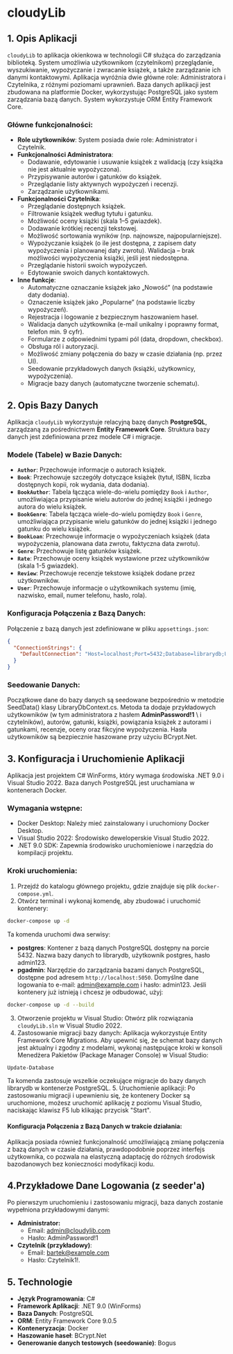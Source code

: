# cloudyLib

## 1. Opis Aplikacji

`cloudyLib` to aplikacja okienkowa w technologii C# służąca do zarządzania biblioteką. System umożliwia użytkownikom (czytelnikom) przeglądanie, wyszukiwanie, wypożyczanie i zwracanie książek, a także zarządzanie ich danymi kontaktowymi. Aplikacja wyróżnia dwie główne role: Administratora i Czytelnika, z różnymi poziomami uprawnień. Baza danych aplikacji jest zbudowana na platformie Docker, wykorzystując PostgreSQL jako system zarządzania bazą danych. System wykorzystuje ORM Entity Framework Core.

### Główne funkcjonalności:

* **Role użytkowników**: System posiada dwie role: Administrator i Czytelnik.
* **Funkcjonalności Administratora**:
    * Dodawanie, edytowanie i usuwanie książek z walidacją (czy książka nie jest aktualnie wypożyczona).
    * Przypisywanie autorów i gatunków do książek.
    * Przeglądanie listy aktywnych wypożyczeń i recenzji.
    * Zarządzanie użytkownikami.
* **Funkcjonalności Czytelnika**:
    * Przeglądanie dostępnych książek.
    * Filtrowanie książek według tytułu i gatunku.
    * Możliwość oceny książki (skala 1–5 gwiazdek).
    * Dodawanie krótkiej recenzji tekstowej.
    * Możliwość sortowania wyników (np. najnowsze, najpopularniejsze).
    * Wypożyczanie książek (o ile jest dostępna, z zapisem daty wypożyczenia i planowanej daty zwrotu). Walidacja – brak możliwości wypożyczenia książki, jeśli jest niedostępna.
    * Przeglądanie historii swoich wypożyczeń.
    * Edytowanie swoich danych kontaktowych.
* **Inne funkcje**:
    * Automatyczne oznaczanie książek jako „Nowość” (na podstawie daty dodania).
    * Oznaczenie książek jako „Popularne” (na podstawie liczby wypożyczeń).
    * Rejestracja i logowanie z bezpiecznym haszowaniem haseł.
    * Walidacja danych użytkownika (e-mail unikalny i poprawny format, telefon min. 9 cyfr).
    * Formularze z odpowiednimi typami pól (data, dropdown, checkbox).
    * Obsługa ról i autoryzacji.
    * Możliwość zmiany połączenia do bazy w czasie działania (np. przez UI).
    * Seedowanie przykładowych danych (książki, użytkownicy, wypożyczenia).
    * Migracje bazy danych (automatyczne tworzenie schematu).

## 2. Opis Bazy Danych

Aplikacja `cloudyLib` wykorzystuje relacyjną bazę danych **PostgreSQL**, zarządzaną za pośrednictwem **Entity Framework Core**. Struktura bazy danych jest zdefiniowana przez modele C# i migracje.

### Modele (Tabele) w Bazie Danych:

* **`Author`**: Przechowuje informacje o autorach książek.
* **`Book`**: Przechowuje szczegóły dotyczące książek (tytuł, ISBN, liczba dostępnych kopii, rok wydania, data dodania).
* **`BookAuthor`**: Tabela łącząca wiele-do-wielu pomiędzy `Book` i `Author`, umożliwiająca przypisanie wielu autorów do jednej książki i jednego autora do wielu książek.
* **`BookGenre`**: Tabela łącząca wiele-do-wielu pomiędzy `Book` i `Genre`, umożliwiająca przypisanie wielu gatunków do jednej książki i jednego gatunku do wielu książek.
* **`BookLoan`**: Przechowuje informacje o wypożyczeniach książek (data wypożyczenia, planowana data zwrotu, faktyczna data zwrotu).
* **`Genre`**: Przechowuje listę gatunków książek.
* **`Rate`**: Przechowuje oceny książek wystawione przez użytkowników (skala 1-5 gwiazdek).
* **`Review`**: Przechowuje recenzje tekstowe książek dodane przez użytkowników.
* **`User`**: Przechowuje informacje o użytkownikach systemu (imię, nazwisko, email, numer telefonu, hasło, rola).

### Konfiguracja Połączenia z Bazą Danych:

Połączenie z bazą danych jest zdefiniowane w pliku `appsettings.json`:

```json
{
  "ConnectionStrings": {
    "DefaultConnection": "Host=localhost;Port=5432;Database=librarydb;Username=postgres;Password=admin123;"
  }
}
```
### Seedowanie Danych:
Początkowe dane do bazy danych są seedowane bezpośrednio w metodzie SeedData() klasy LibraryDbContext.cs. Metoda ta dodaje przykładowych użytkowników (w tym administratora z hasłem **AdminPassword!1** \ i czytelników), autorów, gatunki, książki, powiązania książek z autorami i gatunkami, recenzje, oceny oraz fikcyjne wypożyczenia. Hasła użytkowników są bezpiecznie haszowane przy użyciu BCrypt.Net.


## 3. Konfiguracja i Uruchomienie Aplikacji
Aplikacja jest projektem C# WinForms, który wymaga środowiska .NET 9.0 i Visual Studio 2022. Baza danych PostgreSQL jest uruchamiana w kontenerach Docker.

### Wymagania wstępne:
* Docker Desktop: Należy mieć zainstalowany i uruchomiony Docker Desktop.
* Visual Studio 2022: Środowisko deweloperskie Visual Studio 2022.
* .NET 9.0 SDK: Zapewnia środowisko uruchomieniowe i narzędzia do kompilacji projektu.

### Kroki uruchomienia:
1. Przejdź do katalogu głównego projektu, gdzie znajduje się plik `docker-compose.yml`.
2. Otwórz terminal i wykonaj komendę, aby zbudować i uruchomić kontenery:
```bash
docker-compose up -d
```
Ta komenda uruchomi dwa serwisy:
 - **postgres**: Kontener z bazą danych PostgreSQL dostępny na porcie 5432. Nazwa bazy danych to librarydb, użytkownik postgres, hasło admin123.
 - **pgadmin**: Narzędzie do zarządzania bazami danych PostgreSQL, dostępne pod adresem `http://localhost:5050`. Domyślne dane logowania to e-mail: admin@example.com i hasło: admin123.
Jeśli kontenery już istnieją i chcesz je odbudować, użyj:
```bash
docker-compose up -d --build
```

3. Otworzenie projektu w Visual Studio:
Otwórz plik rozwiązania `cloudyLib.sln` w Visual Studio 2022.
4. Zastosowanie migracji bazy danych:
Aplikacja wykorzystuje Entity Framework Core Migrations. Aby upewnić się, że schemat bazy danych jest aktualny i zgodny z modelami, wykonaj następujące kroki w konsoli Menedżera Pakietów (Package Manager Console) w Visual Studio:
```PowerShell
Update-Database
```
Ta komenda zastosuje wszelkie oczekujące migracje do bazy danych librarydb w kontenerze PostgreSQL.
5. Uruchomienie aplikacji:
Po zastosowaniu migracji i upewnieniu się, że kontenery Docker są uruchomione, możesz uruchomić aplikację z poziomu Visual Studio, naciskając klawisz F5 lub klikając przycisk "Start".

#### Konfiguracja Połączenia z Bazą Danych w trakcie działania:
Aplikacja posiada również funkcjonalność umożliwiającą zmianę połączenia z bazą danych w czasie działania, prawdopodobnie poprzez interfejs użytkownika, co pozwala na elastyczną adaptację do różnych środowisk bazodanowych bez konieczności modyfikacji kodu.

## 4.Przykładowe Dane Logowania (z seeder'a)
Po pierwszym uruchomieniu i zastosowaniu migracji, baza danych zostanie wypełniona przykładowymi danymi:

* **Administrator:**
    * Email: admin@cloudylib.com
    * Hasło: AdminPassword!1
* **Czytelnik (przykładowy)**:
    * Email: bartek@example.com
    * Hasło: Czytelnik1!.

## 5. Technologie
* **Język Programowania**: C#
* **Framework Aplikacji**: .NET 9.0 (WinForms)
* **Baza Danych**: PostgreSQL
* **ORM**: Entity Framework Core 9.0.5
* **Konteneryzacja**: Docker
* **Haszowanie haseł**: BCrypt.Net
* **Generowanie danych testowych (seedowanie)**: Bogus
